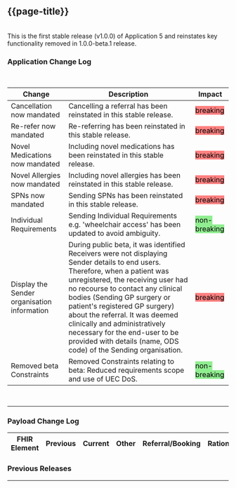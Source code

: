 ## {{page-title}}
<br>
This is the first stable release (v1.0.0) of Application 5 and reinstates key functionality removed in 1.0.0-beta.1 release.
<br>

### Application Change Log


<br>


| Change                                    | Description                                     | Impact                                                                  | 
|-------------------------------------------|-------------------------------------------------|-------------------------------------------------------------------------|
| Cancellation now mandated                  | Cancelling a referral has been reinstated in this stable release.|<mark style="background-color: #ff8080">breaking</mark>|
| Re-refer now mandated                  | Re-referring has been reinstated in this stable release. |<mark style="background-color: #ff8080">breaking</mark>|
| Novel Medications now mandated                  | Including novel medications has been reinstated in this stable release.|<mark style="background-color: #ff8080">breaking</mark>|
| Novel Allergies now mandated                  | Including novel allergies has been reinstated in this stable release.|<mark style="background-color: #ff8080">breaking</mark>|    
| SPNs now mandated                  | Sending SPNs has been reinstated in this stable release.|<mark style="background-color: #ff8080">breaking</mark>|
| Individual Requirements                  | Sending Individual Requirements e.g. 'wheelchair access' has been updated to avoid ambiguity. |<mark style="background-color: LightGreen">non-breaking</mark>|
| Display the Sender organisation information                 |During public beta, it was identified Receivers were not displaying Sender details to end users. Therefore, when a patient was unregistered, the receiving user had no recourse to contact any clinical bodies (Sending GP surgery or patient's registered GP surgery) about the referral. It was deemed clinically and administratively necessary for the end-user to be provided with details (name, ODS code) of the Sending organisation. |<mark style="background-color: #ff8080">breaking</mark>|
| Removed beta Constraints   | Removed Constraints relating to beta: Reduced requirements scope and use of UEC DoS. |   <mark style="background-color: LightGreen">non-breaking</mark>  |
<br>
<hr>
    
### Payload Change Log


| FHIR Element                                         | Previous | Current    | Other   | Referral/Booking | Rationale                                                                                       |  Impact  |
|------------------------------------------------------|----------|------------|---------|------------------|-------------------------------------------------------------------------------------------------|----------|

### Previous Releases

<hr>